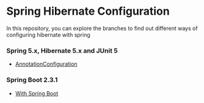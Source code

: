 # Spring Hibernate Configuration

In this repository, you can explore the branches to find out 
different ways of configuring hibernate with spring

### Spring 5.x, Hibernate 5.x and JUnit 5

- [AnnotationConfiguration](https://github.com/veronx/spring-hibernate-configuration)

### Spring Boot 2.3.1

- [With Spring Boot](https://github.com/veronx/spring-hibernate-configuration)
